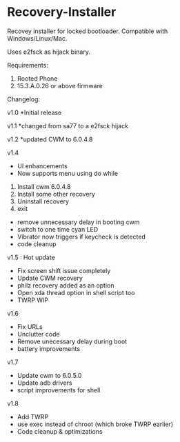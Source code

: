 Recovery-Installer
==================

Recovey installer for locked bootloader. Compatible with Windows/Linux/Mac.

Uses e2fsck as hijack binary.

Requirements:
1. Rooted Phone
2. 15.3.A.0.26 or above firmware

Changelog:

v1.0
*Initial release

v1.1
*changed from sa77 to a e2fsck hijack

v1.2
*updated CWM to 6.0.4.8

v1.4
* UI enhancements
* Now supports menu using do while
1. Install cwm 6.0.4.8
2. Install some other recovery
3. Uninstall recovery
4. exit
* remove unnecessary delay in booting cwm
* switch to one time cyan LED
* Vibrator now triggers if keycheck is detected
* code cleanup

v1.5 : Hot update
* Fix screen shift issue completely
* Update CWM recovery
* philz recovery added as an option
* Open xda thread option in shell script too
* TWRP WIP

v1.6 
* Fix URLs
* Unclutter code
* Remove unecessary delay during boot
* battery improvements

v1.7
* Update cwm to 6.0.5.0
* Update adb drivers
* script improvements for shell 

v1.8
* Add TWRP 
* use exec instead of chroot (which broke TWRP earlier)
* Code cleanup & optimizations
